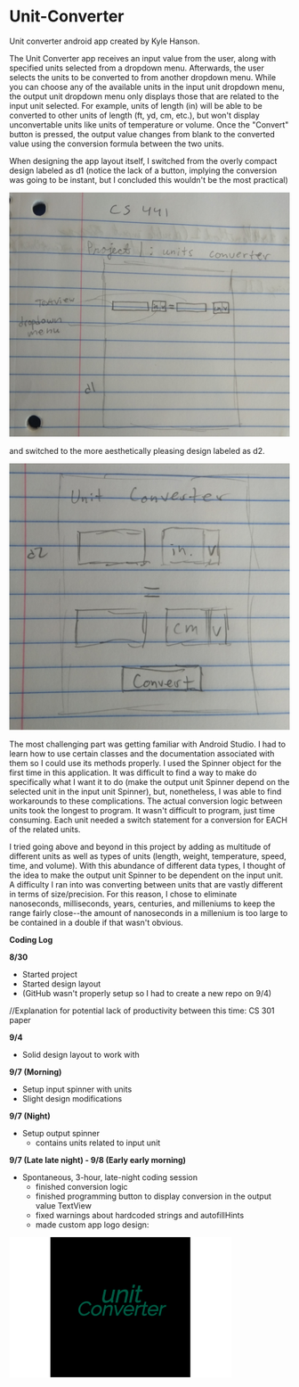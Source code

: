 # Unit-Converter
Unit converter android app created by Kyle Hanson.

The Unit Converter app receives an input value from the user, along with specified units selected from a dropdown menu. Afterwards, the user selects the units to be converted to from another dropdown menu. While you can choose any of the available units in the input unit dropdown menu, the output unit dropdown menu only displays those that are related to the input unit selected. For example, units of length (in) will be able to be converted to other units of length (ft, yd, cm, etc.), but won't display unconvertable units like units of temperature or volume. Once the "Convert" button is pressed, the output value changes from blank to the converted value using the conversion formula between the two units. 

When designing the app layout itself, I switched from the overly compact design labeled as d1 (notice the lack of a button, implying the conversion was going to be instant, but I concluded this wouldn't be the most practical)

![Image description](design_images/IMG_20190908_161439.jpg)

and switched to the more aesthetically pleasing design labeled as d2.

![Image description](design_images/IMG_20190908_161447.jpg)

The most challenging part was getting familiar with Android Studio. I had to learn how to use certain classes and the documentation associated with them so I could use its methods properly. I used the Spinner object for the first time in this application. It was difficult to find a way to make do specifically what I want it to do (make the output unit Spinner depend on the selected unit in the input unit Spinner), but, nonetheless, I was able to find workarounds to these complications. The actual conversion logic between units took the longest to program. It wasn't difficult to program, just time consuming. Each unit needed a switch statement for a conversion for EACH of the related units.

I tried going above and beyond in this project by adding as multitude of different units as well as types of units (length, weight, temperature, speed, time, and volume). With this abundance of different data types, I thought of the idea to make the output unit Spinner to be dependent on the input unit. A difficulty I ran into was converting between units that are vastly different in terms of size/precision. For this reason, I chose to eliminate nanoseconds, milliseconds, years, centuries, and milleniums to keep the range fairly close--the amount of nanoseconds in a millenium is too large to be contained in a double if that wasn't obvious.

**Coding Log**

**8/30**
- Started project
- Started design layout
- (GitHub wasn't properly setup so I had to create a new repo on 9/4)

//Explanation for potential lack of productivity between this time: CS 301 paper

**9/4**
- Solid design layout to work with

**9/7 (Morning)**
- Setup input spinner with units
- Slight design modifications

**9/7 (Night)**
- Setup output spinner
  - contains units related to input unit
  
**9/7 (Late late night) - 9/8 (Early early morning)**
- Spontaneous, 3-hour, late-night coding session
  - finished conversion logic
  - finished programming button to display conversion in the output value TextView
  - fixed warnings about hardcoded strings and autofillHints
  - made custom app logo design:
  
![Image description](design_images/unit_converter_logo.png)

